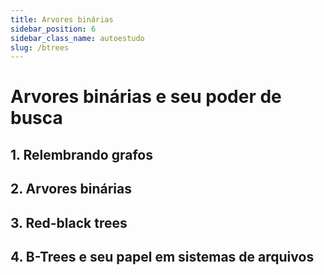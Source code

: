 ```yaml
---
title: Arvores binárias
sidebar_position: 6
sidebar_class_name: autoestudo
slug: /btrees
---
```


# Arvores binárias e seu poder de busca

## 1. Relembrando grafos

## 2. Arvores binárias

## 3. Red-black trees

## 4. B-Trees e seu papel em sistemas de arquivos
